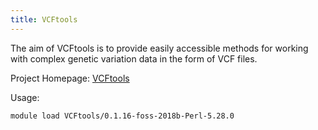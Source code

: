 ```yaml
---
title: VCFtools
---
```

The aim of VCFtools is to provide easily accessible methods for working with complex genetic variation data in the form of VCF files.

Project Homepage: [VCFtools](homepage)

Usage:
```
module load VCFtools/0.1.16-foss-2018b-Perl-5.28.0
```
